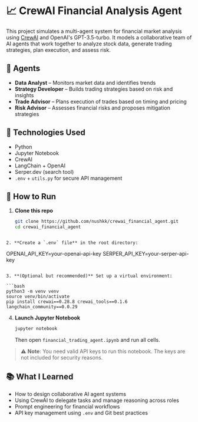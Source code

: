 # 📈 CrewAI Financial Analysis Agent

This project simulates a multi-agent system for financial market analysis using [CrewAI](https://github.com/joaomdmoura/crewai) and OpenAI's GPT-3.5-turbo. It models a collaborative team of AI agents that work together to analyze stock data, generate trading strategies, plan execution, and assess risk.

## 🤖 Agents

- **Data Analyst** – Monitors market data and identifies trends  
- **Strategy Developer** – Builds trading strategies based on risk and insights  
- **Trade Advisor** – Plans execution of trades based on timing and pricing  
- **Risk Advisor** – Assesses financial risks and proposes mitigation strategies

## 🧪 Technologies Used

- Python  
- Jupyter Notebook  
- CrewAI  
- LangChain + OpenAI  
- Serper.dev (search tool)  
- `.env` + `utils.py` for secure API management

## 🚀 How to Run

1. **Clone this repo**
   ```bash
   git clone https://github.com/nushkk/crewai_financial_agent.git
   cd crewai_financial_agent
```

2. **Create a `.env` file** in the root directory:

   ```
   OPENAI_API_KEY=your-openai-api-key
   SERPER_API_KEY=your-serper-api-key
   ```

3. **(Optional but recommended)** Set up a virtual environment:

   ```bash
   python3 -m venv venv
   source venv/bin/activate
   pip install crewai==0.28.8 crewai_tools==0.1.6 langchain_community==0.0.29
   ```

4. **Launch Jupyter Notebook**

   ```bash
   jupyter notebook
   ```

   Then open `financial_trading_agent.ipynb` and run all cells.

> ⚠️ **Note**: You need valid API keys to run this notebook. The keys are not included for security reasons.

## 📚 What I Learned

* How to design collaborative AI agent systems
* Using CrewAI to delegate tasks and manage reasoning across roles
* Prompt engineering for financial workflows
* API key management using `.env` and Git best practices

